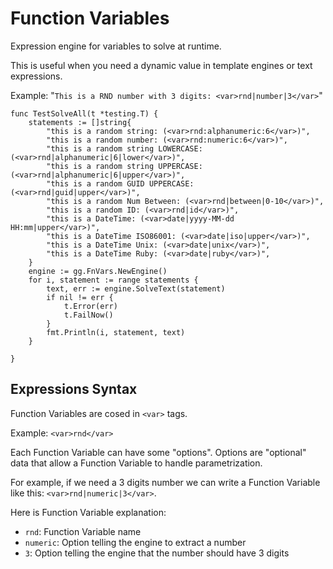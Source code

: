 # Function Variables #
Expression engine for variables to solve at runtime.

This is useful when you need a dynamic value in template engines or text expressions.

Example: "`This is a RND number with 3 digits: <var>rnd|number|3</var>`"

```
func TestSolveAll(t *testing.T) {
	statements := []string{
		"this is a random string: (<var>rnd:alphanumeric:6</var>)",
		"this is a random number: (<var>rnd:numeric:6</var>)",
		"this is a random string LOWERCASE: (<var>rnd|alphanumeric|6|lower</var>)",
		"this is a random string UPPERCASE: (<var>rnd|alphanumeric|6|upper</var>)",
		"this is a random GUID UPPERCASE: (<var>rnd|guid|upper</var>)",
		"this is a random Num Between: (<var>rnd|between|0-10</var>)",
		"this is a random ID: (<var>rnd|id</var>)",
		"this is a DateTime: (<var>date|yyyy-MM-dd HH:mm|upper</var>)",
		"this is a DateTime ISO86001: (<var>date|iso|upper</var>)",
		"this is a DateTime Unix: (<var>date|unix</var>)",
		"this is a DateTime Ruby: (<var>date|ruby</var>)",
	}
	engine := gg.FnVars.NewEngine()
	for i, statement := range statements {
		text, err := engine.SolveText(statement)
		if nil != err {
			t.Error(err)
			t.FailNow()
		}
		fmt.Println(i, statement, text)
	}

}
```

## Expressions Syntax ##

Function Variables are cosed in `<var>` tags.

Example: `<var>rnd</var>`

Each Function Variable can have some "options". Options are "optional" data
that allow a Function Variable to handle parametrization.

For example, if we need a 3 digits number we can write a Function Variable like this:
`<var>rnd|numeric|3</var>`. 

Here is Function Variable explanation:
 - `rnd`: Function Variable name
 - `numeric`: Option telling the engine to extract a number
 - `3`: Option telling the engine that the number should have 3 digits

